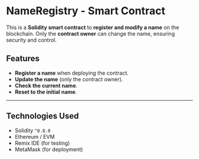 # NameRegistry - Smart Contract

This is a **Solidity smart contract** to **register and modify a name** on the blockchain.
Only the **contract owner** can change the name, ensuring security and control.

## Features

- **Register a name** when deploying the contract.  
- **Update the name** (only the contract owner). 
- **Check the current name**.  
- **Reset to the initial name**.  

---

## Technologies Used

- Solidity `^0.8.0`
- Ethereum / EVM
- Remix IDE (for testing)
- MetaMask (for deployment)
